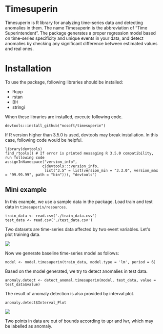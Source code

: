 # Timesuperin

Timesuperin is R library for analyzing time-series data and detecting anomalies in them. The name Timesuperin is the abbreviation of “Time Superintendent”. The package generates a proper regression model based on time-series specificity and unique events in your data, and detect anomalies by checking any significant difference between estimated values and real ones.

# Installation 

To use the package, following libraries should be installed: 
* Rcpp
* rstan 
* BH
* stringi 

When these libraries are installed, execute following code. 

```{r}
devtools::install_github("ncsoft/timesuperin")
```

If R version higher than 3.5.0 is used, devtools may break installation. In this case, following code would be helpful. 

```{r}
library(devtools)
find_rtools() # If error is printed messaging R 3.5.0 compatibility, run following code 
assignInNamespace("version_info", 
                 c(devtools:::version_info,
                  list("3.5" = list(version_min = "3.3.0", version_max = "99.99.99", path = "bin"))), "devtools")
```


## Mini example

In this example, we use a sample data in the package. Load train and test data in `timesuperin/resources`.

```{r}
train_data <- read.csv('./train_data.csv')
test_data <- read.csv('./test_data.csv')
```

Two datasets are time-series data affected by two event variables. Let's plot training data. 

![](https://raw.githubusercontent.com/ncsoft/timesuperin/master/resources/train_data.png)

Now we generate baseline time-series model as follows: 

```{r}
model <- model.timesuperin(train_data, model.type = 'lm', period = 6)
```

Based on the model generated, we try to detect anomalies in test data. 

```{r}
anomaly.detect <- detect_anomal.timesuperin(model, test_data, value = test_data$value)
```
The result of anomaly detection is also provided by interval plot. 

```{r}
anomaly.detect$Interval_Plot
```

![](https://raw.githubusercontent.com/ncsoft/timesuperin/master/resources/anomaly_detect.png)


Two points in data are out of bounds according to upr and lwr, which may be labelled as anomaly. 
